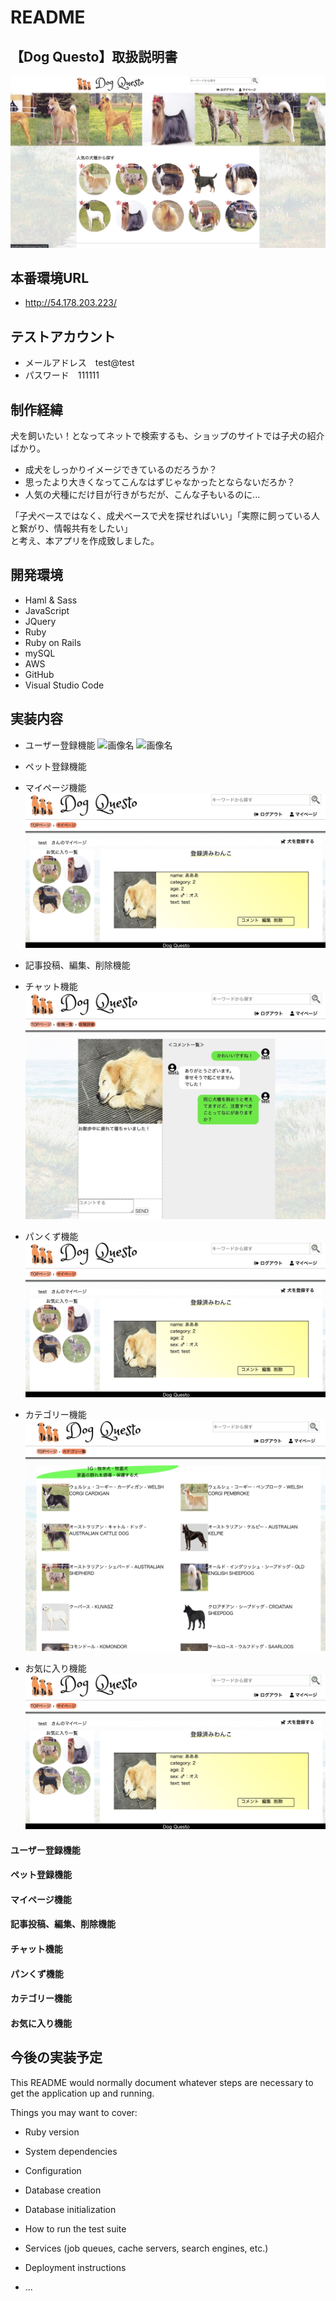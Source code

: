 # README
## 【Dog Questo】取扱説明書
![画像名](./reademe_image/top-page1.jpg)

## 本番環境URL
* http://54.178.203.223/

## テストアカウント
* メールアドレス　test@test
* パスワード　111111

## 制作経緯
犬を飼いたい！となってネットで検索するも、ショップのサイトでは子犬の紹介ばかり。   

* 成犬をしっかりイメージできているのだろうか？
* 思ったより大きくなってこんなはずじゃなかったとならないだろか？
* 人気の犬種にだけ目が行きがちだが、こんな子もいるのに…  

「子犬ベースではなく、成犬ベースで犬を探せればいい」「実際に飼っている人と繋がり、情報共有をしたい」  
と考え、本アプリを作成致しました。

## 開発環境
* Haml & Sass
* JavaScript
* JQuery
* Ruby
* Ruby on Rails
* mySQL
* AWS
* GitHub
* Visual Studio Code

## 実装内容
* ユーザー登録機能
![画像名](./reademe_image/sign-up.jpg)
![画像名](./reademe_image/sign-in.jpg)
* ペット登録機能
* マイページ機能
![画像名](./reademe_image/mypage.png)
* 記事投稿、編集、削除機能

* チャット機能
![画像名](./reademe_image/comment-page.jpg)
* パンくず機能
![画像名](./reademe_image/mypage.png)
* カテゴリー機能
![画像名](./reademe_image/category-page.png)
* お気に入り機能
![画像名](./reademe_image/mypage.png)

#### ユーザー登録機能

#### ペット登録機能
#### マイページ機能
#### 記事投稿、編集、削除機能
#### チャット機能
#### パンくず機能
#### カテゴリー機能
#### お気に入り機能

## 今後の実装予定

This README would normally document whatever steps are necessary to get the
application up and running.

Things you may want to cover:

* Ruby version

* System dependencies

* Configuration

* Database creation

* Database initialization

* How to run the test suite

* Services (job queues, cache servers, search engines, etc.)

* Deployment instructions

* ...
